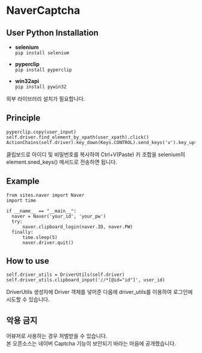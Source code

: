 # NaverCaptcha

## User Python Installation
  * **selenium**  
    ``` pip install selenium ```

  * **pyperclip**  
    ``` pip install pyperclip ```
  
  * **win32api**  
    ``` pip install pywin32 ```  
    
 외부 라이브러리 설치가 필요합니다.
 
   ## Principle
  ```
  pyperclip.copy(user_input)
  self.driver.find_element_by_xpath(user_xpath).click()
  ActionChains(self.driver).key_down(Keys.CONTROL).send_keys('v').key_up(Keys.CONTROL).perform()
  ```
  클립보드로 아이디 및 비밀번호를 복사하여 Ctrl+V(Paste) 키 조합을 selenium의 element.sned_keys() 메서드로 전송하면 됩니다.
 
 ## Example
  ```
from sites.naver import Naver
import time

if __name__ == "__main__":
    naver = Naver('your_id', 'your_pw')
    try:
        naver.clipboard_login(naver.ID, naver.PW)
    finally:
        time.sleep(5)
        naver.driver.quit()
  ```
        
  ## How to use
  ```
  self.driver_utils = DriverUtils(self.driver)
  self.driver_utils.clipboard_input('//*[@id="id"]', user_id)
  ```
  DriverUtils 생성자에 Driver 객체를 넣어준 다음에 driver_utils를 이용하여 로그인에 시도할 수 있습니다.
  
  ## 악용 금지
  어뷰저로 사용하는 경우 처벌받을 수 있습니다.  
  본 오픈소스는 네이버 Captcha 기능이 보안되기 바라는 마음에 공개했습니다.
